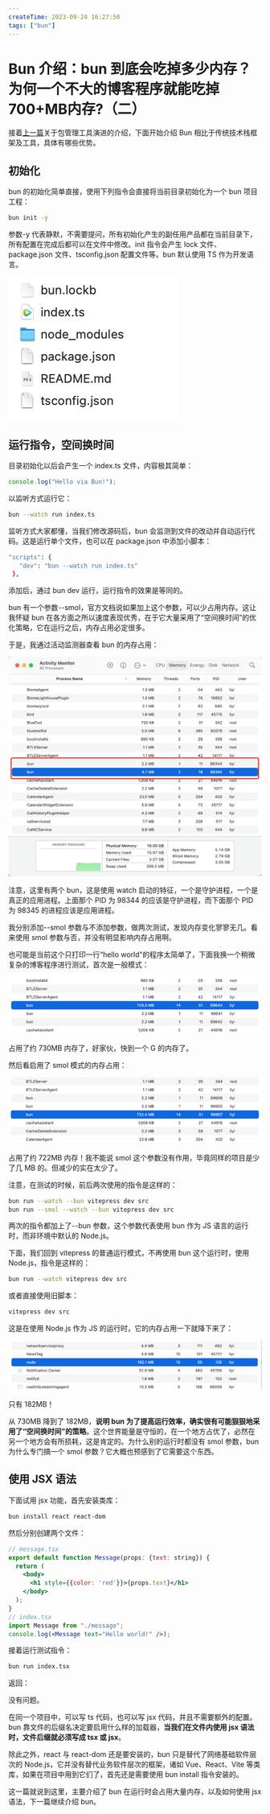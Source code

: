 ```yaml
---
createTime: 2023-09-24 16:27:50
tags: ["bun"]
---
```


# Bun 介绍：bun 到底会吃掉多少内存？为何一个不大的博客程序就能吃掉700+MB内存?（二）

接着[上一篇](https://yishulun.com/posts/2023/05.html)关于包管理工具演进的介绍，下面开始介绍 Bun 相比于传统技术栈框架及工具，具体有哪些优势。

## 初始化

bun 的初始化简单直接，使用下列指令会直接将当前目录初始化为一个 bun 项目工程：

```bash
bun init -y
```

参数-y 代表静默，不需要提问，所有初始化产生的副任用产品都在当前目录下，所有配置在完成后都可以在文件中修改。init 指令会产生 lock 文件、package.json 文件、tsconfig.json 配置文件等。bun 默认使用 TS 作为开发语言。

![image-20230923200916559](assets/image-20230923200916559.png)

## 运行指令，空间换时间

目录初始化以后会产生一个 index.ts 文件，内容极其简单：

```ts
console.log("Hello via Bun!");
```

以监听方式运行它：

```bash
bun --watch run index.ts
```

监听方式大家都懂，当我们修改源码后，bun 会监测到文件的改动并自动运行代码。这是运行单个文件，也可以在 package.json 中添加小脚本：

```bash
"scripts": {
   "dev": "bun --watch run index.ts"
 },
```

添加后，通过 bun dev 运行，运行指令的效果是等同的。

bun 有一个参数--smol，官方文档说如果加上这个参数，可以少占用内存。这让我怀疑 bun 在各方面之所以速度表现优秀，在于它大量采用了“空间换时间”的优化策略，它在运行之后，内存占用必定很多。

于是，我通过活动监测器查看 bun 的内存占用：

![image-20230923192404581](assets/image-20230923192404581.png)

注意，这里有两个 bun，这是使用 watch 启动的特征，一个是守护进程，一个是真正的应用进程。上面那个 PID 为 98344 的应该是守护进程，而下面那个 PID 为 98345 的进程应该是应用进程。

我分别添加--smol 参数与不添加参数，做两次测试，发现内存变化寥寥无几。看来使用 smol 参数与否，并没有明显影响内存占用啊。

也可能是当前这个只打印一行“hello world”的程序太简单了，下面我换一个稍微复杂的博客程序进行测试，首次是一般模式：

![image-20230923193325205](assets/image-20230923193325205.png)

占用了约 730MB 内存了，好家伙，快到一个 G 的内存了。

然后看启用了 smol 模式的内存占用：

![image-20230923193548972](assets/image-20230923193548972.png)

占用了约 722MB 内存！我不能说 smol 这个参数没有作用，毕竟同样的项目是少了几 MB 的。但减少的实在太少了。

注意，在测试的时候，前后两次使用的指令是这样的：

```bash
bun run --watch --bun vitepress dev src
bun run --smol --watch --bun vitepress dev src
```

两次的指令都加上了--bun 参数，这个参数代表使用 bun 作为 JS 语言的运行时，而非环境中默认的 Node.js。

下面，我们回到 vitepress 的普通运行模式，不再使用 bun 这个运行时，使用 Node.js，指令是这样的：

```bash
bun run --watch vitepress dev src
```

或者直接使用旧脚本：

```bash
vitepress dev src
```

这是在使用 Node.js 作为 JS 的运行时，它的内存占用一下就降下来了：

![image-20230923194108099](assets/image-20230923194108099.png)

只有 182MB！

从 730MB 降到了 182MB，**说明 bun 为了提高运行效率，确实很有可能狠狠地采用了“空间换时间”的策略**。这个世界能量是守恒的，在一个地方占优了，必然在另一个地方会有所损耗，这是肯定的。为什么别的运行时都没有 smol 参数，bun 为什么专门搞一个 smol 参数？它大概也预感到了它需要这个东西。

## 使用 JSX 语法

下面试用 jsx 功能，首先安装类库：

```bash
bun install react react-dom
```

然后分别创建两个文件：

```jsx
// message.tsx
export default function Message(props: {text: string}) {
  return (
    <body>
      <h1 style={{color: 'red'}}>{props.text}</h1>
    </body>
  );
}
// index.tsx
import Message from "./message";
console.log(<Message text="Hello world!" />);
```

接着运行测试指令：

```bash
bun run index.tsx
```

返回：

> <Message text="Hello world!" />

没有问题。

在同一个项目中，可以写 ts 代码，也可以写 jsx 代码，并且不需要额外的配置。bun 靠文件的后缀名决定要启用什么样的加载器，**当我们在文件内使用 jsx 语法时，文件后缀就必须写成 tsx 或 jsx**。

除此之外，react 与 react-dom 还是要安装的，bun 只是替代了网络基础软件层次的 Node.js，它并没有替代业务软件层次的框架，诸如 Vue、React、Vite 等类库，如果在项目中用到它们了，首先还是需要使用 bun install 指令安装的。

这一篇就说到这里，主要介绍了 bun 在运行时会占用大量内存，以及如何使用 jsx 语法，下一篇继续介绍 bun。
